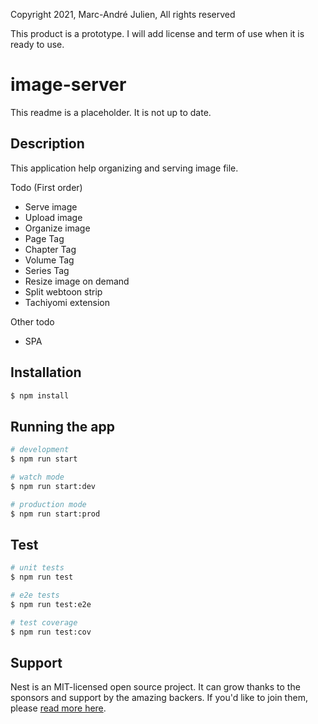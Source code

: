 Copyright 2021, Marc-André Julien, All rights reserved

This product is a prototype. I will add license and term of use when it is ready to use.

# image-server

<!--Add banner and logo-->

This readme is a placeholder. It is not up to date.

## Description

This application help organizing and serving image file.

Todo (First order)

- Serve image
- Upload image
- Organize image
- Page Tag
- Chapter Tag
- Volume Tag
- Series Tag
- Resize image on demand
- Split webtoon strip
- Tachiyomi extension

Other todo

- SPA

## Installation

```bash
$ npm install
```

## Running the app

```bash
# development
$ npm run start

# watch mode
$ npm run start:dev

# production mode
$ npm run start:prod
```

## Test

```bash
# unit tests
$ npm run test

# e2e tests
$ npm run test:e2e

# test coverage
$ npm run test:cov
```

## Support

Nest is an MIT-licensed open source project. It can grow thanks to the sponsors and support by the amazing backers. If you'd like to join them, please [read more here](https://docs.nestjs.com/support).
